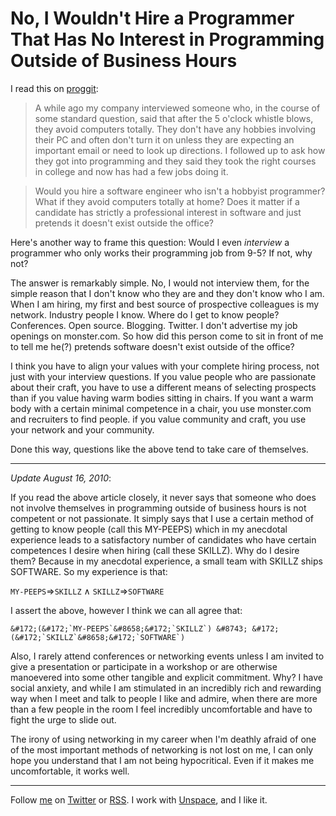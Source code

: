 No, I Wouldn't Hire a Programmer That Has No Interest in Programming Outside of Business Hours
===

I read this on [proggit](http://www.reddit.com/r/programming/comments/9s3ww/would_you_hire_a_programmer_that_does_not_write/ "Would you hire a programmer that does not write code recreationally? : programming"):

> A while ago my company interviewed someone who, in the course of some standard question, said that after the 5 o'clock whistle blows, they avoid computers totally. They don't have any hobbies involving their PC and often don't turn it on unless they are expecting an important email or need to look up directions. I followed up to ask how they got into programming and they said they took the right courses in college and now has had a few jobs doing it.

> Would you hire a software engineer who isn't a hobbyist programmer? What if they avoid computers totally at home? Does it matter if a candidate has strictly a professional interest in software and just pretends it doesn't exist outside the office?

Here's another way to frame this question: Would I even *interview* a programmer who only works their programming job from 9-5? If not, why not?

The answer is remarkably simple. No, I would not interview them, for the simple reason that I don't know who they are and they don't know who I am. When I am hiring, my first and best source of prospective colleagues is my network. Industry people I know. Where do I get to know people? Conferences. Open source. Blogging. Twitter. I don't advertise my job openings on monster.com. So how did this person come to sit in front of me to tell me he(?) pretends software doesn't exist outside of the office?

I think you have to align your values with your complete hiring process, not just with your interview questions. If you value people who are passionate about their craft, you have to use a different means of selecting prospects than if you value having warm bodies sitting in chairs. If you want a warm body with a certain minimal competence in a chair, you use monster.com and recruiters to find people. if you value community and craft, you use your network and your community.

Done this way, questions like the above tend to take care of themselves.

---

*Update August 16, 2010*:

If you read the above article closely, it never says that someone who does not involve themselves in programming outside of business hours is not competent or not passionate. It simply says that I use a certain method of getting to know people (call this MY-PEEPS) which in my anecdotal experience leads to a satisfactory number of candidates who have certain competences I desire when hiring (call these SKILLZ). Why do I desire them? Because in my anecdotal experience, a small team with SKILLZ ships SOFTWARE. So my experience is that:

`MY-PEEPS`&#8658;`SKILLZ` &#8743; `SKILLZ`&#8658;`SOFTWARE`

I assert the above, however I think we can all agree that:

    &#172;(&#172;`MY-PEEPS`&#8658;&#172;`SKILLZ`) &#8743; &#172;(&#172;`SKILLZ`&#8658;&#172;`SOFTWARE`)

Also, I rarely attend conferences or networking events unless I am invited to give a presentation or participate in a workshop or are otherwise manoevered into some other tangible and explicit commitment. Why? I have social anxiety, and while I am stimulated in an incredibly rich and rewarding way when I meet and talk to people I like and admire, when there are more than a few people in the room I feel incredibly uncomfortable and have to fight the urge to slide out.

The irony of using networking in my career when I'm deathly afraid of one of the most important methods of networking is not lost on me, I can only hope you understand that I am not being hypocritical. Even if it makes me uncomfortable, it works well.

---
	
Follow [me](http://reginald.braythwayt.com) on [Twitter](http://twitter.com/raganwald) or [RSS](http://feeds.feedburner.com/raganwald "raganwald's rss feed"). I work with [Unspace](http://unspace.ca), and I like it.